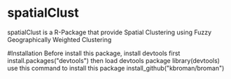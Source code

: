 # spatialClust
spatialClust is a R-Package that provide Spatial Clustering using Fuzzy Geographically Weighted Clustering

#Installation
Before install this package, install devtools first
install.packages("devtools")
then load devtools package
library(devtools)
use this command to install this package
install_github("kbroman/broman")

